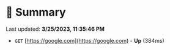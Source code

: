 # 📖 Summary
Last updated: **3/25/2023, 11:35:46 PM**

- `GET` [https://google.com](https://google.com) - **Up** (384ms)
